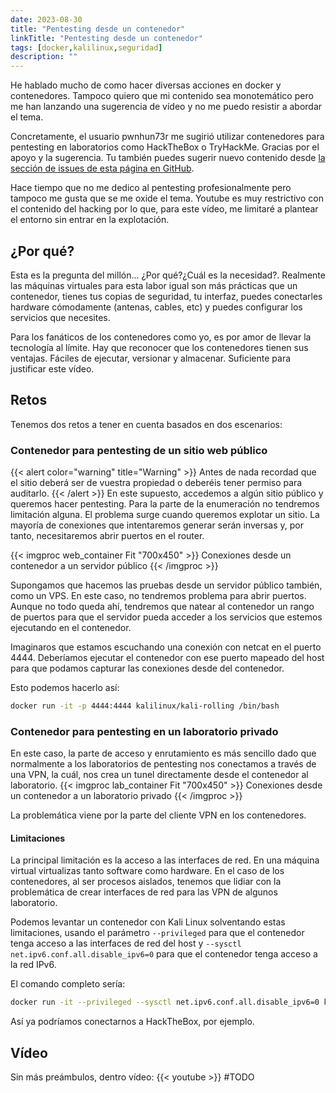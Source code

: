 ```yaml
---
date: 2023-08-30
title: "Pentesting desde un contenedor"
linkTitle: "Pentesting desde un contenedor"
tags: [docker,kalilinux,seguridad]
description: ""
---
```


He hablado mucho de como hacer diversas acciones en docker y contenedores. Tampoco quiero que mi contenido sea monotemático pero
me han lanzando una sugerencia de vídeo y no me puedo resistir a abordar el tema.

Concretamente, el usuario pwnhun73r me sugirió utilizar contenedores para pentesting en laboratorios como HackTheBox o TryHackMe. Gracias por el apoyo y la sugerencia. Tu también puedes sugerir nuevo contenido desde [la sección de issues de esta página en GitHub](https://github.com/pabpereza/pabpereza/issues).

Hace tiempo que no me dedico al pentesting profesionalmente pero tampoco me gusta que se me oxide el tema. Youtube es muy restrictivo con el contenido del hacking por lo que, para este vídeo, me limitaré a plantear el entorno sin entrar en la explotación.


## ¿Por qué?
Esta es la pregunta del millón... ¿Por qué?¿Cuál es la necesidad?. Realmente las máquinas virtuales para esta labor igual son más prácticas que un contenedor, tienes tus copias de seguridad, tu interfaz, puedes conectarles hardware cómodamente (antenas, cables, etc) y puedes configurar los servicios que necesites.

Para los fanáticos de los contenedores como yo, es por amor de llevar la tecnología al límite. Hay que reconocer que los contenedores tienen sus ventajas. Fáciles de ejecutar, versionar y almacenar. Suficiente para justificar este vídeo.

## Retos
Tenemos dos retos a tener en cuenta basados en dos escenarios:

### Contenedor para pentesting de un sitio web público
{{< alert color="warning" title="Warning" >}}
Antes de nada recordad que el sitio deberá ser de vuestra propiedad o deberéis tener permiso para auditarlo. 
{{< /alert >}}
En este supuesto, accedemos a algún sitio público y queremos hacer pentesting. Para la parte de la enumeración no tendremos limitación alguna. El problema surge cuando queremos explotar un sitio. La mayoría de conexiones que intentaremos generar serán inversas y, por tanto, necesitaremos abrir puertos en el router.

{{< imgproc web_container Fit "700x450" >}}
Conexiones desde un contenedor a un servidor público
{{< /imgproc >}}

Supongamos que hacemos las pruebas desde un servidor público también, como un VPS. En este caso, no tendremos problema para abrir puertos. Aunque no todo queda ahí, tendremos que natear al contenedor un rango de puertos para que el servidor pueda acceder a los servicios que estemos ejecutando en el contenedor.

Imaginaros que estamos escuchando una conexión con netcat en el puerto 4444. Deberíamos ejecutar el contenedor con ese puerto mapeado del host para que podamos capturar las conexiones desde del contenedor.

Esto podemos hacerlo así:

```bash
docker run -it -p 4444:4444 kalilinux/kali-rolling /bin/bash
```

### Contenedor para pentesting en un laboratorio privado
En este caso, la parte de acceso y enrutamiento es más sencillo dado que normalmente a los laboratorios de pentesting nos conectamos a través de una VPN, la cuál, nos crea un tunel directamente desde el contenedor al laboratorio.
{{< imgproc lab_container Fit "700x450" >}}
Conexiones desde un contenedor a un laboratorio privado
{{< /imgproc >}}

La problemática viene por la parte del cliente VPN en los contenedores.

#### Limitaciones
La principal limitación es la acceso a las interfaces de red. En una máquina virtual virtualizas tanto software como hardware. En el caso de los contenedores, al ser procesos aislados, tenemos que lidiar con la problemática de crear interfaces de red para las VPN de algunos laboratorio.

Podemos levantar un contenedor con Kali Linux solventando estas limitaciones, usando el parámetro `--privileged` para que el contenedor tenga acceso a las interfaces de red del host y `--sysctl net.ipv6.conf.all.disable_ipv6=0` para que el contenedor tenga acceso a la red IPv6.

El comando completo sería:
```bash
docker run -it --privileged --sysctl net.ipv6.conf.all.disable_ipv6=0 kalilinux/kali-rolling /bin/bash
```

Así ya podríamos conectarnos a HackTheBox, por ejemplo.

## Vídeo 
Sin más preámbulos, dentro vídeo:
{{< youtube >}} #TODO
